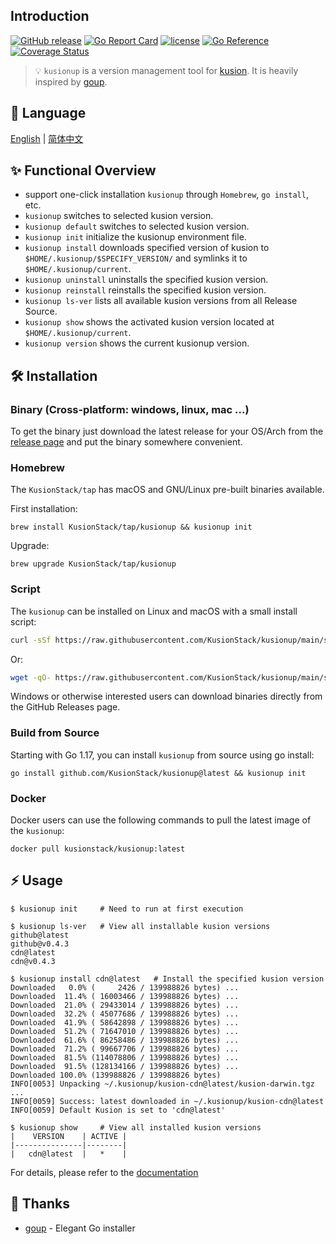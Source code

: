## Introduction

[![GitHub release](https://img.shields.io/github/release/KusionStack/kusionup.svg)](https://github.com/KusionStack/kusionup/releases)
[![Go Report Card](https://goreportcard.com/badge/github.com/KusionStack/kusionup)](https://goreportcard.com/report/github.com/KusionStack/kusionup)
[![license](https://img.shields.io/github/license/KusionStack/kusionup.svg)](https://github.com/KusionStack/kusionup/blob/main/LICENSE)
[![Go Reference](https://pkg.go.dev/badge/github.com/KusionStack/kusionup.svg)](https://pkg.go.dev/github.com/KusionStack/kusionup)
[![Coverage Status](https://coveralls.io/repos/github/KusionStack/kusionup/badge.svg)](https://coveralls.io/github/KusionStack/kusionup)

> 💡 `kusionup` is a version management tool for [kusion](https://github.com/KusionStack/kusion). It is heavily inspired by [goup](https://github.com/owenthereal/goup).

## 📜️ Language

[English](https://github.com/KusionStack/kusionup/blob/main/README.md) | [简体中文](https://github.com/KusionStack/kusionup/blob/main/README-zh.md)

## ✨ Functional Overview

* support one-click installation `kusionup` through `Homebrew`, `go install`, etc.
* `kusionup` switches to selected kusion version.
* `kusionup default` switches to selected kusion version.
* `kusionup init` initialize the kusionup environment file.
* `kusionup install` downloads specified version of kusion to `$HOME/.kusionup/$SPECIFY_VERSION/` and symlinks it to `$HOME/.kusionup/current`.
* `kusionup uninstall` uninstalls the specified kusion version.
* `kusionup reinstall` reinstalls the specified kusion version.
* `kusionup ls-ver` lists all available kusion versions from all Release Source.
* `kusionup show` shows the activated kusion version located at `$HOME/.kusionup/current`.
* `kusionup version` shows the current kusionup version.

## 🛠️ Installation

### Binary (Cross-platform: windows, linux, mac ...)

To get the binary just download the latest release for your OS/Arch from the [release page](https://github.com/KusionStack/kusionup/releases) and put the binary somewhere convenient.

### Homebrew

The `KusionStack/tap` has macOS and GNU/Linux pre-built binaries available.

First installation:

```
brew install KusionStack/tap/kusionup && kusionup init
```

Upgrade:

```
brew upgrade KusionStack/tap/kusionup
```

### Script

The `kusionup` can be installed on Linux and macOS with a small install script:

```bash
curl -sSf https://raw.githubusercontent.com/KusionStack/kusionup/main/scripts/install.sh | bash
```

Or:

```bash
wget -qO- https://raw.githubusercontent.com/KusionStack/kusionup/main/scripts/install.sh | bash
```

Windows or otherwise interested users can download binaries directly from the GitHub Releases page.

### Build from Source

Starting with Go 1.17, you can install `kusionup` from source using go install:

```
go install github.com/KusionStack/kusionup@latest && kusionup init
```

### Docker

Docker users can use the following commands to pull the latest image of the `kusionup`:

```
docker pull kusionstack/kusionup:latest
```

## ⚡ Usage

```
$ kusionup init     # Need to run at first execution

$ kusionup ls-ver   # View all installable kusion versions
github@latest
github@v0.4.3
cdn@latest
cdn@v0.4.3

$ kusionup install cdn@latest   # Install the specified kusion version
Downloaded   0.0% (     2426 / 139988826 bytes) ...
Downloaded  11.4% ( 16003466 / 139988826 bytes) ...
Downloaded  21.0% ( 29433014 / 139988826 bytes) ...
Downloaded  32.2% ( 45077686 / 139988826 bytes) ...
Downloaded  41.9% ( 58642898 / 139988826 bytes) ...
Downloaded  51.2% ( 71647010 / 139988826 bytes) ...
Downloaded  61.6% ( 86258486 / 139988826 bytes) ...
Downloaded  71.2% ( 99667706 / 139988826 bytes) ...
Downloaded  81.5% (114078806 / 139988826 bytes) ...
Downloaded  91.5% (128134166 / 139988826 bytes) ...
Downloaded 100.0% (139988826 / 139988826 bytes)
INFO[0053] Unpacking ~/.kusionup/kusion-cdn@latest/kusion-darwin.tgz ... 
INFO[0059] Success: latest downloaded in ~/.kusionup/kusion-cdn@latest 
INFO[0059] Default Kusion is set to 'cdn@latest'

$ kusionup show     # View all installed kusion versions
|    VERSION    | ACTIVE |
|---------------|--------|
|   cdn@latest  |   *    |
```

For details, please refer to the [documentation](https://kusionstack.io/docs/user_docs/getting-started/install/kusionup)

## 🙏 Thanks

* [goup](https://github.com/owenthereal/goup) - Elegant Go installer
